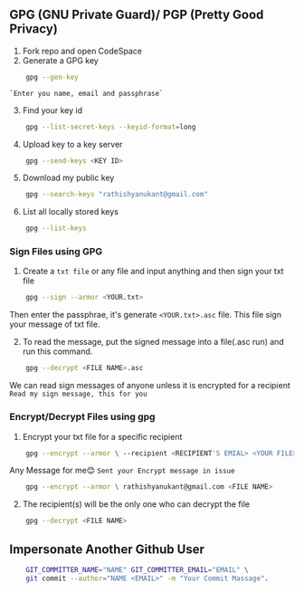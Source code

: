 ## GPG (GNU Private Guard)/ PGP (Pretty Good Privacy)

1. Fork repo and open CodeSpace
2. Generate a GPG key
```bash
    gpg --gen-key
```
    `Enter you name, email and passphrase`
3. Find your key id
```bash
    gpg --list-secret-keys --keyid-format=long
```

4. Upload key to a key server
```bash
    gpg --send-keys <KEY ID>
```

5. Download my public key
```bash
    gpg --search-keys "rathishyanukant@gmail.com"
```
6. List all locally stored keys
```bash
    gpg --list-keys
```

### Sign Files using GPG

1. Create a `txt file` or any file and input anything and then sign your txt file
```bash
    gpg --sign --armor <YOUR.txt>
```

 Then enter the passphrae, it's generate `<YOUR.txt>.asc` file. This file sign your message of txt file.

2. To read the message, put the signed message into a file(.asc run) and run this command.

```bash
    gpg --decrypt <FILE NAME>.asc
```
We can read sign messages of anyone unless it is encrypted for a recipient
`Read my sign message, this for you`

### Encrypt/Decrypt Files using gpg
1. Encrypt your txt file for a specific recipient

```bash
    gpg --encrypt --armor \ --recipient <RECIPIENT'S EMIAL> <YOUR FILE>
```
Any Message for me😊
`Sent your Encrypt message in issue`
```bash
    gpg --encrypt --armor \ rathishyanukant@gmail.com <FILE NAME> 
```

2. The recipient(s) will be the only one who can decrypt the file
```bash
    gpg --decrypt <FILE NAME>
```

## Impersonate Another Github User

```bash
    GIT_COMMITTER_NAME="NAME" GIT_COMMITTER_EMAIL="EMAIL" \
    git commit --author="NAME <EMAIL>" -m "Your Commit Massage".
```